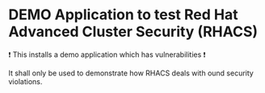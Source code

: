 # DEMO Application to test Red Hat Advanced Cluster Security (RHACS)

:exclamation: This installs a demo application which has vulnerabilities :exclamation:

It shall only be used to demonstrate how RHACS deals with ound security violations.

